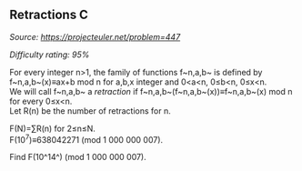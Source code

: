 Retractions C
-------------

*Source: https://projecteuler.net/problem=447*


*Difficulty rating: 95%*

For every integer n\>1, the family of functions f~n,a,b~ is defined by
f~n,a,b~(x)≡ax+b mod n for a,b,x integer and 0\<a\<n, 0≤b\<n, 0≤x\<n.\
 We will call f~n,a,b~ a *retraction* if
f~n,a,b~(f~n,a,b~(x))≡f~n,a,b~(x) mod n for every 0≤x\<n.\
 Let R(n) be the number of retractions for n.

F(N)=∑R(n) for 2≤n≤N.\
 F(10<sup>7</sup>)≡638042271 (mod 1 000 000 007).

Find F(10^14^) (mod 1 000 000 007).
